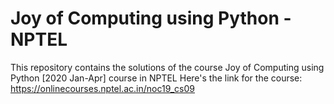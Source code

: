 # Joy of Computing using Python - NPTEL

This repository contains the solutions of the course Joy of Computing using Python [2020 Jan-Apr] course in NPTEL
Here's the link for the course: https://onlinecourses.nptel.ac.in/noc19_cs09
